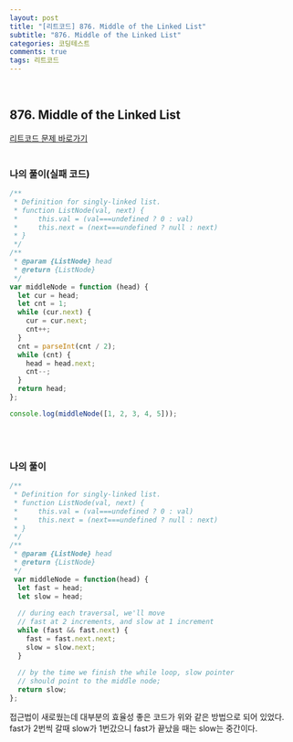 ```yaml
---
layout: post
title: "[리트코드] 876. Middle of the Linked List"
subtitle: "876. Middle of the Linked List"
categories: 코딩테스트
comments: true
tags: 리트코드
---
```


<br>


## 876. Middle of the Linked List

[리트코드 문제 바로가기](https://leetcode.com/problems/middle-of-the-linked-list/submissions) <br><br>

### 나의 풀이(실패 코드)

```js
/**
 * Definition for singly-linked list.
 * function ListNode(val, next) {
 *     this.val = (val===undefined ? 0 : val)
 *     this.next = (next===undefined ? null : next)
 * }
 */
/**
 * @param {ListNode} head
 * @return {ListNode}
 */
var middleNode = function (head) {
  let cur = head;
  let cnt = 1;
  while (cur.next) {
    cur = cur.next;
    cnt++;
  }
  cnt = parseInt(cnt / 2);
  while (cnt) {
    head = head.next;
    cnt--;
  }
  return head;
};

console.log(middleNode([1, 2, 3, 4, 5]));
```

<br><br>


### 나의 풀이

```js
/**
 * Definition for singly-linked list.
 * function ListNode(val, next) {
 *     this.val = (val===undefined ? 0 : val)
 *     this.next = (next===undefined ? null : next)
 * }
 */
/**
 * @param {ListNode} head
 * @return {ListNode}
 */
 var middleNode = function(head) {
  let fast = head;
  let slow = head;
  
  // during each traversal, we'll move 
  // fast at 2 increments, and slow at 1 increment
  while (fast && fast.next) {
    fast = fast.next.next;
    slow = slow.next;        
  }
  
  // by the time we finish the while loop, slow pointer
  // should point to the middle node;
  return slow;
};

```
접근법이 새로웠는데 대부분의 효율성 좋은 코드가 위와 같은 방법으로 되어 있었다.<br>
fast가 2번씩 갈때 slow가 1번갔으니 fast가 끝났을 때는 slow는 중간이다.<br>